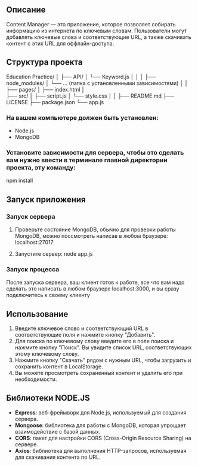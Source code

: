 ## Описание
Content Manager — это приложение, которое позволяет собирать информацию из интернета по ключевым словам. Пользователи могут добавлять ключевые слова и соответствующие URL, а также скачивать контент с этих URL для оффлайн-доступа.

## Структура проекта
Education Practice/ 
│ 
├── API/ 
│   └── Keyword.js 
│
│
│
├── node_modules/ 
│   └── ... (папка с установленными зависимостями) 
│
│
├── pages/ 
│   ├── index.html 
│   
├── src/ 
│   ├── script.js 
│   └── style.css 
│ 
│ 
├── README.md 
├── LICENSE 
├── package.json 
└── app.js




### На вашем компьютере должен быть установлен:
- Node.js 
- MongoDB



### Установите зависимости для сервера, чтобы это сделать вам нужно ввести в терминале главной директории проекта, эту команду:
npm install



## Запуск приложения

### Запуск сервера
1. Проверьте состояние MongoDB, обычно для проверки работы MongoDB, можно поссмотреть написав в любом браузере: localhost:27017

2. Запустите сервер:
 node app.js


### Запуск процесса
После запуска сервера, ваш клиент готов к работе, все что вам надо сделать это написать в любом браузере localhost:3000, и вы сразу подключитесь к своему клиенту

## Использование
1. Введите ключевое слово и соответствующий URL в соответствующие поля и нажмите кнопку "Добавить".
2. Для поиска по ключевому слову введите его в поле поиска и нажмите кнопку "Поиск". Вы увидите список URL, соответствующих этому ключевому слову.
3. Нажмите кнопку "Скачать" рядом с нужным URL, чтобы загрузить и сохранить контент в LocalStorage.
4. Вы можете просмотреть сохраненный контент и удалить его при необходимости.



## Библиотеки NODE.JS
- **Express**: веб-фреймворк для Node.js, используемый для создания сервера.
- **Mongoose**: библиотека для работы с MongoDB, которая упрощает взаимодействие с базой данных.
- **CORS**: пакет для настройки CORS (Cross-Origin Resource Sharing) на сервере.
- **Axios**: библиотека для выполнения HTTP-запросов, используемая для скачивания контента по URL.